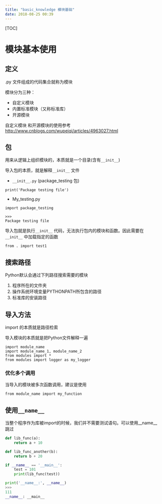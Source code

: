 ```yaml
---
title: "basic_knowledge 模块基础"
date: 2018-08-25 00:39
---
```


[TOC]

# 模块基本使用



## 定义

 .py 文件组成的代码集合就称为模块



模块分为三种：

- 自定义模块
- 内置标准模块（又称标准库）
- 开源模块



自定义模块 和开源模块的使用参考 http://www.cnblogs.com/wupeiqi/articles/4963027.html



## 包

用来从逻辑上组织模块的，本质就是一个目录(含有`__init__`)



导入包的本质，就是解释`__init__` 文件

* `__init__.py` (package_testing 包)

```
print('Package testing file')
```

* My_testing.py

```
import package_testing

>>>
Package testing file
```



导入包就是执行`__init__` 代码，无法执行包内的模块和函数。因此需要在`__init__` 中加载指定的函数

```
from . import test1
```





## 搜索路径

Python默认会通过下列路径搜索需要的模块

1. 程序所在的文件夹
2. 操作系统环境变量PYTHONPATH所包含的路径
3. 标准库的安装路径



## 导入方法

import 的本质就是路径检索

导入模块的本质就是把Python文件解释一遍

```
import module_name
import module_name_1, module_name_2
from modules import *
from modules import logger as my_logger
```





### 优化多个调用

当导入的模块被多次函数调用，建议是使用

```
from module_name import my_function
```



## 使用`__name__`

当整个程序作为库被import的时候，我们并不需要测试语句。可以使用__name__跳过

```python
def lib_func(a):
    return a + 10

def lib_func_another(b):
    return b + 20

if __name__ == '__main__':
    test = 101
    print(lib_func(test))

print('__name__:', __name__)
>>>
111
__name__: __main__
```